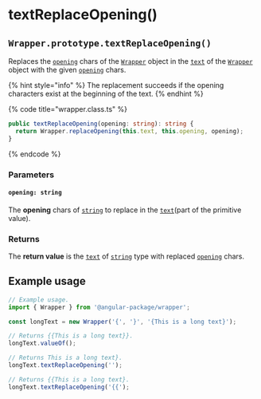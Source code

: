 # textReplaceOpening()

## `Wrapper.prototype.textReplaceOpening()`

Replaces the [`opening`](../../wrap/accessors/get-opening.md) chars of the [`Wrapper`](broken-reference) object in the [`text`](../../wrap/accessors/get-text.md) of the [`Wrapper`](broken-reference) object with the given [`opening`](textreplaceopening.md#opening-string) chars.

{% hint style="info" %}
The replacement succeeds if the opening characters exist at the beginning of the text.
{% endhint %}

{% code title="wrapper.class.ts" %}
```typescript
public textReplaceOpening(opening: string): string {
  return Wrapper.replaceOpening(this.text, this.opening, opening);
}
```
{% endcode %}

### Parameters

#### `opening: string`

The **opening** chars of [`string`](https://developer.mozilla.org/en-US/docs/Web/JavaScript/Reference/Global\_Objects/String) to replace in the [`text`](../../wrap/accessors/get-text.md)(part of the primitive value).

### Returns

The **return value** is the [`text`](../../wrap/accessors/get-text.md) of [`string`](https://developer.mozilla.org/en-US/docs/Web/JavaScript/Reference/Global\_Objects/String) type with replaced [`opening`](../../wrap/accessors/get-opening.md) chars.

## Example usage

```typescript
// Example usage.
import { Wrapper } from '@angular-package/wrapper';

const longText = new Wrapper('{', '}', '{This is a long text}');

// Returns {{This is a long text}}.
longText.valueOf();

// Returns This is a long text}.
longText.textReplaceOpening('');

// Returns {{This is a long text}.
longText.textReplaceOpening('{{');
```
